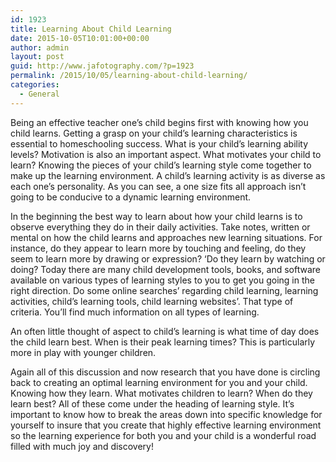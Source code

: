 ```yaml
---
id: 1923
title: Learning About Child Learning
date: 2015-10-05T10:01:00+00:00
author: admin
layout: post
guid: http://www.jafotography.com/?p=1923
permalink: /2015/10/05/learning-about-child-learning/
categories:
  - General
---
```

Being an effective teacher one&#8217;s child begins first with knowing how you child learns. Getting a grasp on your child&#8217;s learning characteristics is essential to homeschooling success. What is your child&#8217;s learning ability levels? Motivation is also an important aspect. What motivates your child to learn? Knowing the pieces of your child&#8217;s learning style come together to make up the learning environment. A child&#8217;s learning activity is as diverse as each one&#8217;s personality. As you can see, a one size fits all approach isn&#8217;t going to be conducive to a dynamic learning environment.

In the beginning the best way to learn about how your child learns is to observe everything they do in their daily activities. Take notes, written or mental on how the child learns and approaches new learning situations. For instance, do they appear to learn more by touching and feeling, do they seem to learn more by drawing or expression? &#8216;Do they learn by watching or doing? Today there are many child development tools, books, and software available on various types of learning styles to you to get you going in the right direction. Do some online searches&#8217; regarding child learning, learning activities, child&#8217;s learning tools, child learning websites&#8217;. That type of criteria. You&#8217;ll find much information on all types of learning. 

An often little thought of aspect to child&#8217;s learning is what time of day does the child learn best. When is their peak learning times? This is particularly more in play with younger children.

Again all of this discussion and now research that you have done is circling back to creating an optimal learning environment for you and your child. Knowing how they learn. What motivates children to learn? When do they learn best? All of these come under the heading of learning style. It&#8217;s important to know how to break the areas down into specific knowledge for yourself to insure that you create that highly effective learning environment so the learning experience for both you and your child is a wonderful road filled with much joy and discovery!
